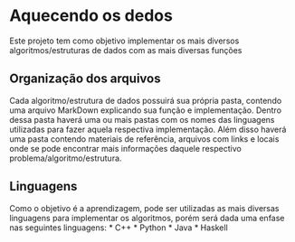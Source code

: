# Aquecendo os dedos

Este projeto tem como objetivo implementar os mais diversos algoritmos/estruturas de dados
com as mais diversas funções

## Organização dos arquivos
Cada algoritmo/estrutura de dados possuirá sua própria pasta, contendo uma arquivo MarkDown explicando
sua função e implementação. Dentro dessa pasta haverá uma ou mais pastas com os nomes
das linguagens utilizadas para fazer aquela respectiva implementação. Além disso haverá uma pasta contendo
materiais de referência, arquivos com links e locais onde se pode encontrar mais informações daquele
respectivo problema/algoritmo/estrutura.


## Linguagens
Como o objetivo é a aprendizagem, pode ser utilizadas as mais diversas linguagens para implementar os algoritmos,
porém será dada uma enfase nas seguintes linguagens:
    * C++
    * Python
    * Java
    * Haskell


